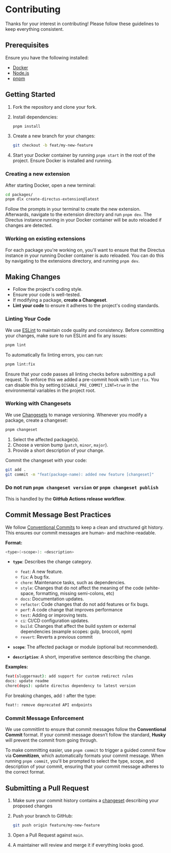 # Contributing

Thanks for your interest in contributing! Please follow these guidelines to keep everything consistent.

## Prerequisites

Ensure you have the following installed:
- [Docker](https://www.docker.com/get-started)
- [Node.js](https://nodejs.org/)
- [pnpm](https://pnpm.io/installation)

## Getting Started

1. Fork the repository and clone your fork.
2. Install dependencies:

   ```sh
   pnpm install
   ```

3. Create a new branch for your changes:

   ```sh
   git checkout -b feat/my-new-feature
   ```
   
4. Start your Docker container by running ``pnpm start`` in the root of the project. Ensure Docker is installed and running.

### Creating a new extension
After starting Docker, open a new terminal:
   
   ```sh
   cd packages/
   pnpm dlx create-directus-extension@latest
   ```

Follow the prompts in your terminal to create the new extension. Afterwards, navigate to the extension directory and run ``pnpm dev``. The Directus instance running in your Docker container will be auto reloaded if changes are detected.

### Working on existing extensions
For each package you're working on, you'll want to ensure that the Directus instance in your running Docker container is auto reloaded. You can do this by navigating to the extensions directory, and running ``pnpm dev``.

## Making Changes

- Follow the project's coding style.
- Ensure your code is well-tested.
- If modifying a package, **create a Changeset**.
- **Lint your code** to ensure it adheres to the project's coding standards.

### Linting Your Code

We use [ESLint](https://eslint.org/) to maintain code quality and consistency. Before committing your changes, make sure to run ESLint and fix any issues:

   ```sh
   pnpm lint
   ```

To automatically fix linting errors, you can run:

   ```sh
   pnpm lint:fix
   ```

Ensure that your code passes all linting checks before submitting a pull request. To enforce this we added a pre-commit hook with `lint:fix`. You can disable this by setting `DISABLE_PRE_COMMIT_LINT=true` in the environmental variables in the project root.

### Working with Changesets

We use [Changesets](https://github.com/changesets/changesets) to manage versioning. Whenever you modify a package, create a changeset:

   ```sh
   pnpm changeset
   ```

1. Select the affected package(s).
2. Choose a version bump (`patch`, `minor`, `major`).
3. Provide a short description of your change.

Commit the changeset with your code:

   ```sh
   git add .
   git commit -m "feat(package-name): added new feature [changeset]"
   ```

### Do not run `pnpm changeset version` or `pnpm changeset publish`
This is handled by the **GitHub Actions release workflow**.

## Commit Message Best Practices

We follow [Conventional Commits](https://www.conventionalcommits.org/) to keep a clean and structured git history. This ensures our commit messages are human- and machine-readable.

**Format:**
   ```sh
   <type>(<scope>): <description>
   ```

- **`type`**: Describes the change category.
  - `feat`: A new feature.
  - `fix`: A bug fix.
  - `chore`: Maintenance tasks, such as dependencies.
  - `style`: Changes that do not affect the meaning of the code (white-space, formatting, missing semi-colons, etc) 
  - `docs`: Documentation updates.
  - `refactor`: Code changes that do not add features or fix bugs.
  - `perf`: A code change that improves performance 
  - `test`: Adding or improving tests.
  - `ci`: CI/CD configuration updates.
  - `build`: Changes that affect the build system or external dependencies (example scopes: gulp, broccoli, npm) 
  - `revert`: Reverts a previous commit 

- **`scope`**: The affected package or module (optional but recommended).
- **`description`**: A short, imperative sentence describing the change.

**Examples:**
   ```sh
   feat(sluggernaut): add support for custom redirect rules
   docs: update readme
   chore(deps): update directus dependency to latest version
   ```

For breaking changes, add `!` after the type:

   ```sh
   feat!: remove deprecated API endpoints
   ```

### Commit Message Enforcement
We use commitlint to ensure that commit messages follow the **Conventional Commit** format. If your commit message doesn’t follow the standard, **Husky** will prevent the commit from going through.

To make committing easier, use ``pnpm commit`` to trigger a guided commit flow via **Commitizen**, which automatically formats your commit message. When running ``pnpm commit``, you'll be prompted to select the type, scope, and description of your commit, ensuring that your commit message adheres to the correct format.

## Submitting a Pull Request

1. Make sure your commit history contains a [changeset](#working-with-changesets) describing your proposed changes
2. Push your branch to GitHub:

   ```sh
   git push origin feature/my-new-feature
   ```

3. Open a Pull Request against `main`.
4. A maintainer will review and merge it if everything looks good.

